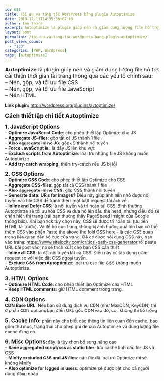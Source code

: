 ```yaml
---
id: 611
title: Tối ưu và tăng tốc WordPress bằng plugin Autoptimize
date: 2019-12-11T14:35:36+07:00
author: Ime Share
excerpt: Autoptimize là plugin giúp nén và giảm dung lượng file hỗ trợ cải thiện thời gian tải trang
layout: post
permalink: /toi-uu-va-tang-toc-wordpress-bang-plugin-autoptimize/
post_views_count:
  - "133"
categories: [PHP, Wordpress]
tags: [autoptimize]
---
```

<span style="font-size: 13pt;"><strong>Autoptimize</strong> là plugin giúp nén và giảm dung lượng file hỗ trợ cải thiện thời gian tải trang thông qua các yếu tố chính sau:</span>  
<span style="font-size: 13pt;">&#8211; Nén, gộp, và tối ưu file CSS</span>  
<span style="font-size: 13pt;">&#8211; Nén, gộp, và tối ưu file JavaScript</span>  
<span style="font-size: 13pt;">&#8211; Nén HTML</span>

**Link plugin:** <http://wordpress.org/plugins/autoptimize/>

<span style="font-size: 14pt;"><strong>Cách thiết lập chi tiết Autoptimize</strong></span>

<span style="font-size: 13pt;"><strong>1. JavaScript Options</strong></span>  
&#8211; **Optimize JavaScript Code**: cho phép thiết lập Optimize cho JS  
&#8211; **Aggregate JS-files**: gộp tất cả JS thành 1 file  
&#8211; **Also aggregate inline JS**: gộp JS thành nội tuyến  
&#8211; **Force JavaScript in <head>**: là đẩy JS lên khu vực <head>  
&#8211; **Exclude scripts from Autoptimize**: loại trừ những file JS không muốn Autoptimize  
&#8211; **Add try-catch wrapping**: thêm try-catch nếu JS bị lỗi

<span style="font-size: 13pt;"><strong>2. CSS Options</strong></span>  
&#8211; **Optimize CSS Code**: cho phép thiết lập Optimize cho CSS  
&#8211; **Aggregate CSS-files**: gộp tất cả CSS thành 1 file  
&#8211; **Also aggregate inline CSS**: gộp CSS thành nội tuyến  
&#8211; **Generate data: URIs for images?** Điều này giúp ảnh nền nhỏ được nội tuyến vào file CSS để tránh thêm một lượt request tải ảnh về.  
&#8211; **Inline and Defer CSS**: là nội tuyến và trì hoãn tải CSS. Bình thường Autoptimze sẽ tối ưu hóa CSS và đưa nó lên đầu thẻ head, nhưng điều đó sẽ chặn hiển thị trang (cái bạn thường thấy PageSpeed Insight của Google thông báo). Khi bạn tick tùy chọn này, CSS sẽ được trì hoãn tải (ưu tiên HTML tải trước). Và để bố cục trang không bị ảnh hưởng quá lớn bạn có thể thêm CSS vào phần Paste the above the fold CSS here – là các CSS quan trọng liên quan đến bố cục của trang. Để có được nội dung CSS này, bạn vào trang: https://www.sitelocity.com/critical-path-css-generator rồi paste URL bài post vào, nó sẽ trích xuất cho bạn CSS cần thiết  
&#8211; **Inline all CSS**: là đặt nội tuyến tất cả CSS. Điều này có tác dụng giảm request so với việc đặt CSS ngoại tuyến.  
&#8211; **Exclude CSS from Autoptimize**: loại trừ các file CSS không muốn Autoptimize.

<span style="font-size: 13pt;"><strong>3. HTML Options</strong></span>  
&#8211; **Optimize HTML Code**: cho phép thiết lập Optimize cho HTML  
&#8211; **Keep HTML comments**: giữ HTML comment trong trang.

<span style="font-size: 13pt;"><strong>4. CDN Options</strong></span>  
**CDN Base URL**: Nếu bạn sử dụng dịch vụ CDN (như MaxCDN, KeyCDN) thì ở phần CDN options bạn điền URL gốc CDN vào đó, còn không thì bỏ trống

**<span style="font-size: 13pt;">5. Cache Info</span>:** phần này cho biết các thông tin liên quan đến cache, bao gồm thư mục, trạng thái cho phép ghi đè của Autoptimize và dung lượng file cache đang có.

**<span style="font-size: 13pt;">6. Misc Options</span>:** đây là tùy chọn bổ sung nâng cao  
&#8211; **Save aggregated script/css as static files**: lưu cache tĩnh các file JS và CSS  
&#8211; **Minify excluded CSS and JS files**: các file đã loại trừ Optimize thì sẽ không Minify  
&#8211; **Also optimize for logged in users**: optimize sẽ được bật cho cả người dùng đăng nhập

<div id="gtx-trans" style="position: absolute; left: -4px; top: 1110px;">
  <div class="gtx-trans-icon">
  </div>
</div>